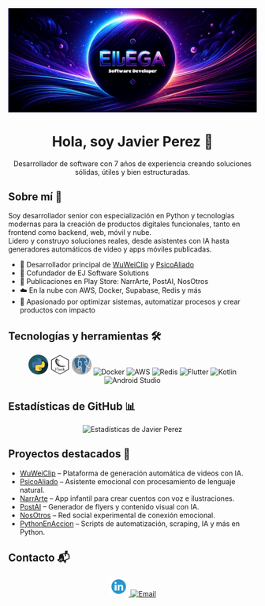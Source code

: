 <div align="center">
  <img src="banner-inicio-eljega.png" alt="Javier Perez - Desarrollador de Software">
</div>

<h1 align="center">Hola, soy Javier Perez 👋</h1>
<p align="center">
  Desarrollador de software con 7 años de experiencia creando soluciones sólidas, útiles y bien estructuradas.
</p>

## Sobre mí 🚀
Soy desarrollador senior con especialización en Python y tecnologías modernas para la creación de productos digitales funcionales, tanto en frontend como backend, web, móvil y nube.  
Lidero y construyo soluciones reales, desde asistentes con IA hasta generadores automáticos de video y apps móviles publicadas.

- 🧠 Desarrollador principal de [WuWeiClip](https://wuweiclip.com) y [PsicoAliado](https://psicoaliado.com)
- 🧩 Cofundador de EJ Software Solutions
- 📱 Publicaciones en Play Store: NarrArte, PostAI, NosOtros
- ☁️ En la nube con AWS, Docker, Supabase, Redis y más
- 🧪 Apasionado por optimizar sistemas, automatizar procesos y crear productos con impacto

## Tecnologías y herramientas 🛠️
<div align="center">
  <img src="images/python.webp" alt="Python" width="40" height="40"/>
  <img src="images/flask.webp" alt="Flask" width="40" height="40"/>
  <img src="images/postgreSQL.webp" alt="Postgres" width="40" height="40"/>
  <img src="images/docker.webp" alt="Docker" width="40" height="40"/>
  <img src="images/aws.webp" alt="AWS" width="40" height="40"/>
  <img src="images/redis.webp" alt="Redis" width="40" height="40"/>
  <img src="images/flutter.webp" alt="Flutter" width="40" height="40"/>
  <img src="images/kotlin.webp" alt="Kotlin" width="40" height="40"/>
  <img src="images/android.webp" alt="Android Studio" width="40" height="40"/>
</div>

## Estadísticas de GitHub 📊
<div align="center">
  <img src="https://github-readme-stats.vercel.app/api?username=eljega&show_icons=true&theme=radical" alt="Estadísticas de Javier Perez" />
</div>

## Proyectos destacados 🌟
- [WuWeiClip](https://wuweiclip.com) – Plataforma de generación automática de videos con IA.
- [PsicoAliado](https://psicoaliado.com) – Asistente emocional con procesamiento de lenguaje natural.
- [NarrArte](https://play.google.com/store/apps/details?id=com.narrarte) – App infantil para crear cuentos con voz e ilustraciones.
- [PostAI]([https://play.google.com/store/apps/details?id=com.ejsoftware.postai](https://play.google.com/store/apps/details?id=com.postai.app&pcampaignid=web_share)) – Generador de flyers y contenido visual con IA.
- [NosOtros]([https://play.google.com/store/apps/details?id=com.ejsoftware.nosotros](https://play.google.com/store/apps/details?id=com.nosotros.voz&pcampaignid=web_share)) – Red social experimental de conexión emocional.
- [PythonEnAccion](https://github.com/eljega/PythonEnAccion) – Scripts de automatización, scraping, IA y más en Python.

## Contacto 📬
<div align="center">
  <a href="https://www.linkedin.com/in/javier-perez-780145263/">
    <img src="images/linkedIn.webp" alt="LinkedIn" width="40" height="40"/>
  </a>
  <a href="mailto:eljegadev@gmail.com">
    <img src="https://img.icons8.com/fluency/48/gmail-new.png" alt="Email" width="40" height="40"/>
  </a>
</div>
